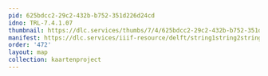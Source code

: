 ```yaml
---
pid: 625bdcc2-29c2-432b-b752-351d226d24cd
idno: TRL-7.4.1.07
thumbnail: https://dlc.services/thumbs/7/4/625bdcc2-29c2-432b-b752-351d226d24cd/full/400,339/0/default.jpg
manifest: https://dlc.services/iiif-resource/delft/string1string2string3/kaartenproject-2007/TRL-7.4.1.07
order: '472'
layout: map
collection: kaartenproject
---
```

